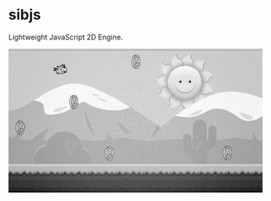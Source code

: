 # sibjs
Lightweight JavaScript 2D Engine.

<img src="https://github.com/markcodedesign/sibjs/blob/master/screenshots/screenshot001.png">
